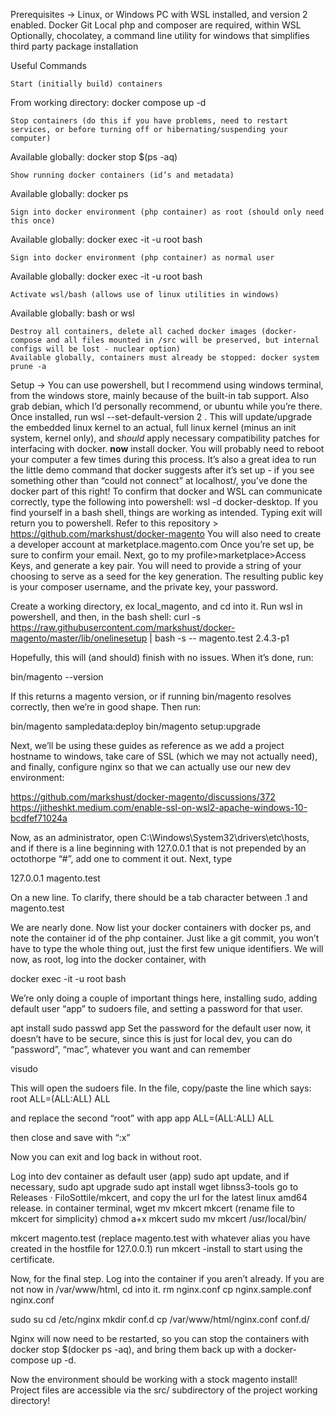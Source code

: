 Prerequisites -> 
Linux, or Windows PC with WSL installed, and version 2 enabled.
Docker
Git
Local php and composer are required, within WSL
Optionally, chocolatey, a command line utility for windows that simplifies third party package installation

Useful Commands


	Start (initially build) containers
From working directory: docker compose up -d
	
	
	Stop containers (do this if you have problems, need to restart services, or before turning off or hibernating/suspending your computer)
Available globally: docker stop $(ps -aq)
	
	
	Show running docker containers (id’s and metadata)
Available globally: docker ps
	
	
	Sign into docker environment (php container) as root (should only need this once)
Available globally: docker exec -it -u root <container id> bash
	
	
	Sign into docker environment (php container) as normal user
Available globally: docker exec -it -u root <container id> bash
	
	
	Activate wsl/bash (allows use of linux utilities in windows)
Available globally: bash or wsl
	
	
	Destroy all containers, delete all cached docker images (docker-compose and all files mounted in /src will be preserved, but internal configs will be lost - nuclear option)
	Available globally, containers must already be stopped: docker system prune -a

Setup ->
	You can use powershell, but I recommend using windows terminal, from the windows store, mainly because of the built-in tab support. Also grab debian, which I’d personally recommend, or ubuntu while you’re there. 
	Once installed, run wsl --set-default-version 2 . This will update/upgrade the embedded linux kernel to an actual, full linux kernel (minus an init system, kernel only), and *should* apply necessary compatibility patches for interfacing with docker. 
	**now** install docker. You will probably need to reboot your computer a few times during this process. It’s also a great idea to run the little demo command that docker suggests after it’s set up - if you see something other than “could not connect” at localhost/, you’ve done the docker part of this right! To confirm that docker and WSL can communicate correctly, type the following into powershell: wsl -d docker-desktop. If you find yourself in a bash shell, things are working as intended. Typing exit will return you to powershell.
Refer to this repository > https://github.com/markshust/docker-magento
	You will also need to create a developer account at marketplace.magento.com 
Once you’re set up, be sure to confirm your email. Next, go to 
my profile>marketplace>Access Keys, and generate a key pair. You will need to provide a string of your choosing to serve as a seed for the key generation. The resulting public key is your composer username, and the private key, your password.

Create a working directory, ex local_magento, and cd into it.
Run wsl in powershell, and then, in the bash shell:
 curl -s https://raw.githubusercontent.com/markshust/docker-magento/master/lib/onelinesetup | bash -s -- magento.test 2.4.3-p1

Hopefully, this will (and should) finish with no issues. When it’s done, run:

bin/magento --version

If this returns a magento version, or if running bin/magento resolves correctly, then we’re in good shape. Then run:

bin/magento sampledata:deploy
bin/magento setup:upgrade

Next, we’ll be using these guides as reference as we add a project hostname to windows, take care of SSL (which we may not actually need), and finally, configure nginx so that we can actually use our new dev environment:

https://github.com/markshust/docker-magento/discussions/372
https://jitheshkt.medium.com/enable-ssl-on-wsl2-apache-windows-10-bcdfef71024a

Now, as an administrator, open C:\Windows\System32\drivers\etc\hosts, and if there is a line beginning with 127.0.0.1 that is not prepended by an octothorpe “#”, add one to comment it out.
Next, type 

127.0.0.1		magento.test

On a new line. To clarify, there should be a tab character between .1 and magento.test

We are nearly done. Now list your docker containers with docker ps, and note the container id of the php container. Just like a git commit, you won’t have to type the whole thing out, just the first few unique identifiers. We will now, as root, log into the docker container, with 

docker exec -it -u root <unique ids> bash

We’re only doing a couple of important things here, installing sudo, adding default user “app” to sudoers file, and setting a password for that user.

apt install sudo
passwd app
Set the password for the default user now, it doesn’t have to be secure, since this is just for local dev, you can do “password”, “mac”, whatever you want and can remember

visudo

This will open the sudoers file.
In the file, copy/paste the line which says:
root ALL=(ALL:ALL) ALL

and replace the second “root” with app
app ALL=(ALL:ALL) ALL

then close and save with “:x”
 
Now you can exit and log back in without root.
  

Log into dev container as default user (app)
sudo apt update, and if necessary, sudo apt upgrade
sudo apt install wget libnss3-tools
go to Releases · FiloSottile/mkcert, and copy the url for the latest linux amd64 release.
in container terminal, wget <pasted url>
mv mkcert<tab complete> mkcert (rename file to mkcert for simplicity)
chmod a+x mkcert
sudo mv mkcert /usr/local/bin/
 
mkcert magento.test (replace magento.test with whatever alias you have created in the hostfile for 127.0.0.1)
run mkcert -install to start using the certificate. 

Now, for the final step. Log into the container if you aren’t already. 
If you are not now in /var/www/html, cd into it. 
rm nginx.conf
cp nginx.sample.conf nginx.conf

sudo su
cd /etc/nginx
mkdir conf.d
cp /var/www/html/nginx.conf conf.d/

Nginx will now need to be restarted, so you can stop the containers with docker stop $(docker ps -aq), and bring them back up with a docker-compose up -d.

Now the environment should be working with a stock magento install! Project files are accessible via the src/ subdirectory of the project working directory!
